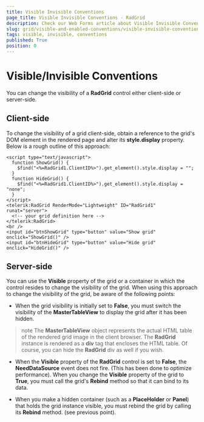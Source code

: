 ```yaml
---
title: Visible Invisible Conventions
page_title: Visible Invisible Conventions - RadGrid
description: Check our Web Forms article about Visible Invisible Conventions.
slug: grid/visible-and-enabled-conventions/visible-invisible-conventions
tags: visible, invisible, conventions
published: True
position: 0
---
```


# Visible/Invisible Conventions


You can change the visibility of a **RadGrid** control either client-side or server-side.

## Client-side

To change the visibility of a grid client-side, obtain a reference to the grid's DOM element in the rendered page and alter its **style.display** property. Below is a rough outline of this approach:

````ASP.NET
<script type="text/javascript">
  function ShowGrid() {
    $find("<%=RadGrid1.ClientID%>").get_element().style.display = "";
  }
  function HideGrid() {
    $find("<%=RadGrid1.ClientID%>").get_element().style.display = "none";
  }
</script>
<telerik:RadGrid RenderMode="Lightweight" ID="RadGrid1" runat="server">
  <!-- your grid definition here -->
</telerik:RadGrid>
<br />
<input id="btnShowGrid" type="button" value="Show grid" onclick="ShowGrid()" />
<input id="btnHideGrid" type="button" value="Hide grid" onclick="HideGrid()" />
````



## Server-side

You can use the **Visible** property of the grid or a container in which the control resides to change the visibility of the grid. When using this approach to change the visibility of the grid, be aware of the following points:

* When the grid visibility is initially set to **False**, you must switch the visibility of the **MasterTableView** to display the grid after it has been hidden.

>note The **MasterTableView** object represents the actual HTML table of the rendered grid image in the client browser. The **RadGrid** instance is rendered as a **div** tag that encloses the HTML table. Of course, you can hide the **RadGrid** div as well if you wish.
>


* When the **Visible** property of the **RadGrid** control is set to **False**, the **NeedDataSource** event does not fire. (This has been done to optimize performance). When you change the **Visible** property of the grid to **True**, you must call the grid's **Rebind** method so that it can bind to its data.

* When you make a hidden container (such as a **PlaceHolder** or **Panel**) that holds the grid instance visible, you must rebind the grid by calling its **Rebind** method. (see previous point).
